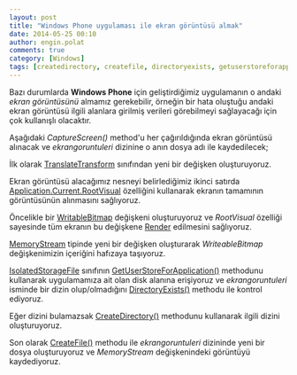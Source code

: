 ```yaml
---
layout: post
title: "Windows Phone uygulaması ile ekran görüntüsü almak"
date: 2014-05-25 00:10
author: engin.polat
comments: true
category: [Windows]
tags: [createdirectory, createfile, directoryexists, getuserstoreforapplication, isolatedstoragefile, memorystream, render, rootvisual, savejpeg, screenshot, translatetransform, windows phone, wp8, writeablebitmap]
---
```

Bazı durumlarda **Windows Phone** için geliştirdiğimiz uygulamanın o andaki *ekran görüntüsünü* almamız gerekebilir, örneğin bir hata oluştuğu andaki ekran görüntüsü ilgili alanlara girilmiş verileri görebilmeyi sağlayacağı için çok kullanışlı olacaktır.

Aşağıdaki *CaptureScreen()* method'u her çağırıldığında ekran görüntüsü alınacak ve *ekrangoruntuleri* dizinine o anın dosya adı ile kaydedilecek;

<script src="https://gist.github.com/polatengin/91b9c640f842f28dfd5537fce14c5606.js?file=CaptureScreen.cs"></script>

İlk olarak <a href="http://msdn.microsoft.com/library/system.windows.media.translatetransform" title="TranslateTransform Class" target="_blank" rel="noopener">TranslateTransform</a> sınıfından yeni bir değişken oluşturuyoruz.

Ekran görüntüsü alacağımız nesneyi belirlediğimiz ikinci satırda <a href="http://msdn.microsoft.com/library/system.windows.application.rootvisual" title="Application.RootVisual Property" target="_blank" rel="noopener">Application.Current.RootVisual</a> özelliğini kullanarak ekranın tamamının görüntüsünün alınmasını sağlıyoruz.

Öncelikle bir <a href="http://msdn.microsoft.com/library/system.windows.media.imaging.writeablebitmap" title="WriteableBitmap Class" target="_blank" rel="noopener">WritableBitmap</a> değişkeni oluşturuyoruz ve *RootVisual* özelliği sayesinde tüm ekranın bu değişkene <a href="http://msdn.microsoft.com/library/system.windows.media.imaging.writeablebitmap.render" title="WriteableBitmap.Render Method" target="_blank" rel="noopener">Render</a> edilmesini sağlıyoruz.

<a href="http://msdn.microsoft.com/library/system.io.memorystream" title="MemoryStream Class" target="_blank" rel="noopener">MemoryStream</a> tipinde yeni bir değişken oluşturarak *WriteableBitmap* değişkenimizin içeriğini hafızaya taşıyoruz.

<a href="http://msdn.microsoft.com/library/system.io.isolatedstorage.isolatedstoragefile" title="IsolatedStorageFile Class" target="_blank" rel="noopener">IsolatedStorageFile</a> sınıfının <a href="http://msdn.microsoft.com/library/system.io.isolatedstorage.isolatedstoragefile.getuserstoreforapplication" title="IsolatedStorageFile.GetUserStoreForApplication Method" target="_blank" rel="noopener">GetUserStoreForApplication()</a> methodunu kullanarak uygulamamıza ait olan disk alanına erişiyoruz ve *ekrangoruntuleri* isminde bir dizin olup/olmadığını <a href="http://msdn.microsoft.com/library/system.io.isolatedstorage.isolatedstoragefile.directoryexists" title="IsolatedStorageFile.DirectoryExists Method" target="_blank" rel="noopener">DirectoryExists()</a> methodu ile kontrol ediyoruz.

Eğer dizini bulamazsak <a href="http://msdn.microsoft.com/library/system.io.isolatedstorage.isolatedstoragefile.createdirectory" title="IsolatedStorageFile.CreateDirectory Method" target="_blank" rel="noopener">CreateDirectory()</a> methodunu kullanarak ilgili dizini oluşturuyoruz.

Son olarak <a href="http://msdn.microsoft.com/library/system.io.isolatedstorage.isolatedstoragefile.createfile" title="IsolatedStorageFile.CreateFile Method" target="_blank" rel="noopener">CreateFile()</a> methodu ile *ekrangoruntuleri* dizininde yeni bir dosya oluşturuyoruz ve *MemoryStream* değişkenindeki görüntüyü kaydediyoruz.